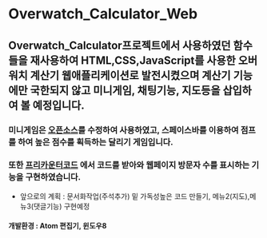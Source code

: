# Overwatch_Calculator_Web

## Overwatch_Calculator프로젝트에서 사용하였던 함수들을 재사용하여 HTML,CSS,JavaScript를 사용한 오버워치 계산기 웹애플리케이션로 발전시켰으며 계산기 기능에만 국한되지 않고 미니게임, 채팅기능, 지도등을 삽입하여 볼 예정입니다.

### 미니게임은 [오픈소스](https://github.com/simondiep/infinite-runner)를 수정하여 사용하였고, 스페이스바를 이용하여 점프를 하여 높은 점수를 획득하는 달리기 게임입니다.

### 또한 [프리카운터코드](https://freecountercode.com/) 에서 코드를 받아와 웹페이지 방문자 수를 표시하는 기능을 구현하였습니다.

- 앞으로의 계획 : 문서화작업(주석추가) 밑 가독성높은 코드 만들기, 메뉴2(지도),메뉴3(댓글기능) 구현예정

#### 개발환경 : Atom 편집기, 윈도우8
